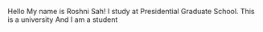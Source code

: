 Hello My name is Roshni Sah!
I study at Presidential Graduate School. This is a university
And I am a student